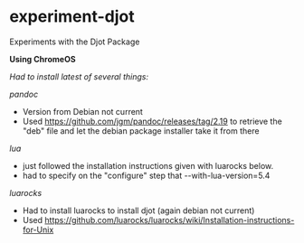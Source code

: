 # experiment-djot
Experiments with the Djot Package

**Using ChromeOS**

*Had to install latest of several things:*

*pandoc*
- Version from Debian not current
- Used https://github.com/jgm/pandoc/releases/tag/2.19 to retrieve the "deb" file and let the debian package installer take it from there

*lua*
- just followed the installation instructions given with luarocks below.
- had to specify on the "configure" step that --with-lua-version=5.4

*luarocks*
- Had to install luarocks to install djot (again debian not current)
- Used https://github.com/luarocks/luarocks/wiki/Installation-instructions-for-Unix

